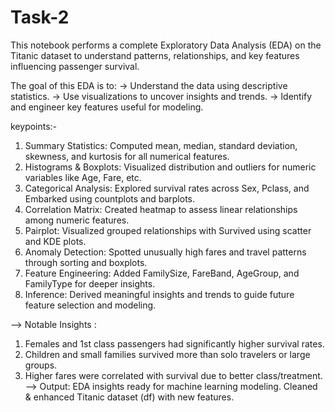 # Task-2
This notebook performs a complete Exploratory Data Analysis (EDA) on the Titanic dataset to understand patterns, relationships, and key features influencing passenger survival.
  
The goal of this EDA is to:
-> Understand the data using descriptive statistics.
-> Use visualizations to uncover insights and trends.
-> Identify and engineer key features useful for modeling.

keypoints:-
1) Summary Statistics: Computed mean, median, standard deviation, skewness, and kurtosis for all numerical features.
2) Histograms & Boxplots:	Visualized distribution and outliers for numeric variables like Age, Fare, etc.
3) Categorical Analysis:	Explored survival rates across Sex, Pclass, and Embarked using countplots and barplots.
4) Correlation  Matrix:	Created heatmap to assess linear relationships among numeric features.
5) Pairplot:	Visualized grouped relationships with Survived using scatter and KDE plots.
6) Anomaly Detection:	Spotted unusually high fares and travel patterns through sorting and boxplots.
7) Feature Engineering:	Added FamilySize, FareBand, AgeGroup, and FamilyType for deeper insights.
8) Inference:	Derived meaningful insights and trends to guide future feature selection and modeling.
   
--> Notable Insights :
1) Females and 1st class passengers had significantly higher survival rates.
2) Children and small families survived more than solo travelers or large groups.
3) Higher fares were correlated with survival due to better class/treatment.
--> Output:
EDA insights ready for machine learning modeling.
Cleaned & enhanced Titanic dataset (df) with new features.

